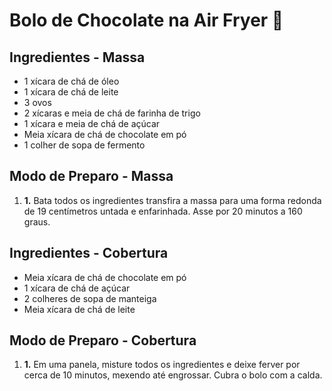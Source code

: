 # Bolo de Chocolate na Air Fryer :birthday:

## Ingredientes - Massa



- 1 xícara de chá de óleo
- 1 xícara de chá de leite
- 3 ovos
- 2 xícaras e meia de chá de farinha de trigo
- 1 xícara e meia de chá de açúcar
- Meia xícara de chá de chocolate em pó
- 1 colher de sopa de fermento



## Modo de Preparo - Massa





1. **1.** Bata todos os ingredientes transfira a massa para uma forma redonda de 19 centímetros untada e enfarinhada. Asse por 20 minutos a 160 graus.





## Ingredientes - Cobertura



- Meia xícara de chá de chocolate em pó
- 1 xícara de chá de açúcar
- 2 colheres de sopa de manteiga
- Meia xícara de chá de leite



## Modo de Preparo - Cobertura





1. **1.** Em uma panela, misture todos os ingredientes e deixe ferver por cerca de 10 minutos, mexendo até engrossar. Cubra o bolo com a calda.

